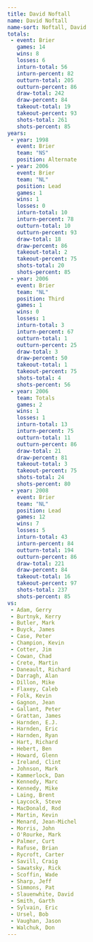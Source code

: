 ```yaml
---
title: David Noftall
name: David Noftall
name-sort: Noftall, David
totals:
 - event: Brier
   games: 14
   wins: 8
   losses: 6
   inturn-total: 56
   inturn-percent: 82
   outturn-total: 205
   outturn-percent: 86
   draw-total: 242
   draw-percent: 84
   takeout-total: 19
   takeout-percent: 93
   shots-total: 261
   shots-percent: 85
years:
 - year: 1998
   event: Brier
   team: "NS"
   position: Alternate
 - year: 2006
   event: Brier
   team: "NL"
   position: Lead
   games: 1
   wins: 1
   losses: 0
   inturn-total: 10
   inturn-percent: 78
   outturn-total: 10
   outturn-percent: 93
   draw-total: 18
   draw-percent: 86
   takeout-total: 2
   takeout-percent: 75
   shots-total: 20
   shots-percent: 85
 - year: 2006
   event: Brier
   team: "NL"
   position: Third
   games: 1
   wins: 0
   losses: 1
   inturn-total: 3
   inturn-percent: 67
   outturn-total: 1
   outturn-percent: 25
   draw-total: 3
   draw-percent: 50
   takeout-total: 1
   takeout-percent: 75
   shots-total: 4
   shots-percent: 56
 - year: 2006
   team: Totals
   games: 2
   wins: 1
   losses: 1
   inturn-total: 13
   inturn-percent: 75
   outturn-total: 11
   outturn-percent: 86
   draw-total: 21
   draw-percent: 81
   takeout-total: 3
   takeout-percent: 75
   shots-total: 24
   shots-percent: 80
 - year: 2008
   event: Brier
   team: "NL"
   position: Lead
   games: 12
   wins: 7
   losses: 5
   inturn-total: 43
   inturn-percent: 84
   outturn-total: 194
   outturn-percent: 86
   draw-total: 221
   draw-percent: 84
   takeout-total: 16
   takeout-percent: 97
   shots-total: 237
   shots-percent: 85
vs:
 - Adam, Gerry
 - Burtnyk, Kerry
 - Butler, Mark
 - Buyck, James
 - Case, Peter
 - Champion, Kevin
 - Cotter, Jim
 - Cowan, Chad
 - Crete, Martin
 - Daneault, Richard
 - Darragh, Alan
 - Dillon, Mike
 - Flaxey, Caleb
 - Folk, Kevin
 - Gagnon, Jean
 - Gallant, Peter
 - Grattan, James
 - Harnden, E.J.
 - Harnden, Eric
 - Harnden, Ryan
 - Hart, Richard
 - Hebert, Ben
 - Howard, Glenn
 - Ireland, Clint
 - Johnson, Mark
 - Kammerlock, Dan
 - Kennedy, Marc
 - Kennedy, Mike
 - Laing, Brent
 - Laycock, Steve
 - MacDonald, Rod
 - Martin, Kevin
 - Menard, Jean-Michel
 - Morris, John
 - O'Rourke, Mark
 - Palmer, Curt
 - Rafuse, Brian
 - Rycroft, Carter
 - Savill, Craig
 - Sawatsky, Rick
 - Scoffin, Wade
 - Sharp, Jeff
 - Simmons, Pat
 - Slauenwhite, David
 - Smith, Garth
 - Sylvain, Eric
 - Ursel, Bob
 - Vaughan, Jason
 - Walchuk, Don
---
```


